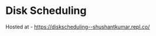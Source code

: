 # Disk Scheduling

Hosted at - <a href="https://diskscheduling--shushantkumar.repl.co/">https://diskscheduling--shushantkumar.repl.co/</a>